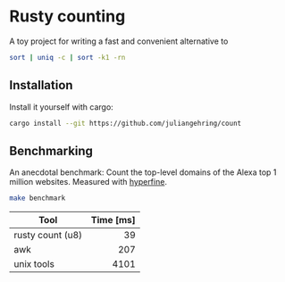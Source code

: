 # Rusty counting

A toy project for writing a fast and convenient alternative to

```sh
sort | uniq -c | sort -k1 -rn
```


## Installation

Install it yourself with cargo:

```sh
cargo install --git https://github.com/juliangehring/count
```


## Benchmarking

An anecdotal benchmark: Count the top-level domains of the Alexa top 1 million websites. Measured with [hyperfine](https://github.com/sharkdp/hyperfine).

```sh
make benchmark
```

| Tool             | Time [ms] |
| ---------------- | --------: |
| rusty count (u8) |        39 |
| awk              |       207 |
| unix tools       |      4101 |

